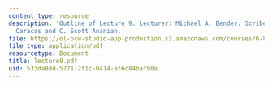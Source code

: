 ```yaml
---
content_type: resource
description: 'Outline of Lecture 9. Lecturer: Michael A. Bender. Scribe: Alexandru
  Caracas and C. Scott Ananian.'
file: https://ol-ocw-studio-app-production.s3.amazonaws.com/courses/6-895-theory-of-parallel-systems-sma-5509-fall-2003/533da8dd57712f1c0414ef6c84baf90a_lecture9.pdf
file_type: application/pdf
resourcetype: Document
title: lecture9.pdf
uid: 533da8dd-5771-2f1c-0414-ef6c84baf90a
---
```

